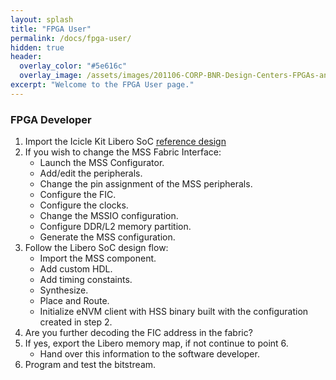 ```yaml
---
layout: splash
title: "FPGA User"
permalink: /docs/fpga-user/
hidden: true
header:
  overlay_color: "#5e616c"
  overlay_image: /assets/images/201106-CORP-BNR-Design-Centers-FPGAs-and-plds-Banner-2880x280.jpg
excerpt: "Welcome to the FPGA User page."
---
```


### FPGA Developer 

1. Import the Icicle Kit Libero SoC [reference design](https://github.com/polarfire-soc/icicle-kit-reference-design/releases)
2. If you wish to change the MSS Fabric Interface:
   - Launch the MSS Configurator.
   - Add/edit the peripherals.
   - Change the pin assignment of the MSS peripherals.
   - Configure the FIC.
   - Configure the clocks.
   - Change the MSSIO configuration.
   - Configure DDR/L2 memory partition.
   - Generate the MSS configuration.
3. Follow the Libero SoC design flow:
   - Import the MSS component.
   - Add custom HDL.
   - Add timing constaints.
   - Synthesize.
   - Place and Route.
   - Initialize eNVM client with HSS binary built with the configuration created in step 2.
4. Are you further decoding the FIC address in the fabric?
5. If yes, export the Libero memory map, if not continue to point 6.
   - Hand over this information to the software developer. 
7. Program and test the bitstream.
